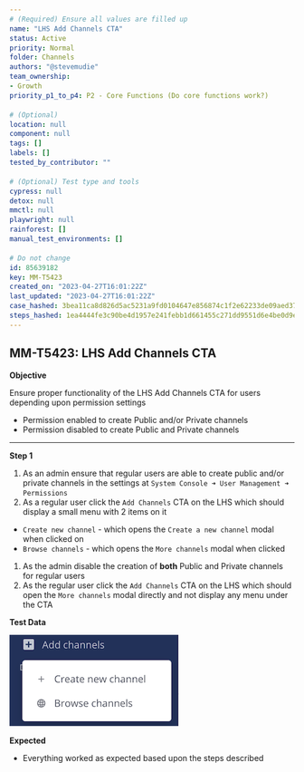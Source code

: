 ```yaml
---
# (Required) Ensure all values are filled up
name: "LHS Add Channels CTA"
status: Active
priority: Normal
folder: Channels
authors: "@stevemudie"
team_ownership:
- Growth
priority_p1_to_p4: P2 - Core Functions (Do core functions work?)

# (Optional)
location: null
component: null
tags: []
labels: []
tested_by_contributor: ""

# (Optional) Test type and tools
cypress: null
detox: null
mmctl: null
playwright: null
rainforest: []
manual_test_environments: []

# Do not change
id: 85639182
key: MM-T5423
created_on: "2023-04-27T16:01:22Z"
last_updated: "2023-04-27T16:01:22Z"
case_hashed: 3bea11ca8d826d5ac5231a9fd0104647e856874c1f2e62233de09aed3797d00bd76d12240f003a080cd7f2d07a0f7ce4
steps_hashed: 1ea4444fe3c90be4d1957e241febb1d661455c271dd9551d6e4be0d9e75e66d248db0ef83c1ceb2c5771e9aa9accc7ef
---
```


<!-- (Auto-generated) Based on frontmatter's "key" and "name" -->

## MM-T5423: LHS Add Channels CTA

**Objective**

Ensure proper functionality of the LHS Add Channels CTA for users depending upon permission settings

- Permission enabled to create Public and/or Private channels
- Permission disabled to create Public and Private channels

---

**Step 1**

1. As an admin ensure that regular users are able to create public and/or private channels in the settings at `System Console ➜ User Management ➜ Permissions`
2. As a regular user click the `Add Channels` CTA on the LHS which should display a small menu with 2 items on it

- `Create new channel` - which opens the `Create a new channel` modal when clicked on
- `Browse channels` - which opens the `More channels` modal when clicked

1. As the admin disable the creation of **both** Public and Private channels for regular users
2. As the regular user click the `Add Channels` CTA on the LHS which should open the `More channels` modal directly and not display any menu under the CTA

**Test Data**

![](https://raw.githubusercontent.com/mattermost/mattermost-test-management/main/data/asset/add_channels_cta.png)

**Expected**

- Everything worked as expected based upon the steps described
